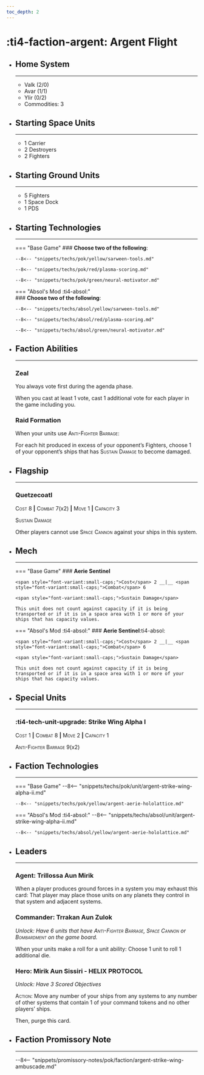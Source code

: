 ```yaml
---
toc_depth: 2
---
```


# :ti4-faction-argent: Argent Flight

<div class="grid cards" markdown>

-   ## __Home System__

    ---

    * Valk (2/0)
    * Avar (1/1)
    * Ylir (0/2)
    * Commodities: 3

</div>

<div class="grid cards" markdown>

-   ## __Starting Space Units__

    ---

    * 1 Carrier
    * 2 Destroyers
    * 2 Fighters

-   ## __Starting Ground Units__

    ---

    * 5 Fighters
    * 1 Space Dock
    * 1 PDS

-   ## __Starting Technologies__

    ---
    === "Base Game"
        ### **Choose two of the following**:

        --8<-- "snippets/techs/pok/yellow/sarween-tools.md"

        --8<-- "snippets/techs/pok/red/plasma-scoring.md"

        --8<-- "snippets/techs/pok/green/neural-motivator.md"

    === "Absol's Mod :ti4-absol:"  
        ### **Choose two of the following**:

        --8<-- "snippets/techs/absol/yellow/sarween-tools.md"

        --8<-- "snippets/techs/absol/red/plasma-scoring.md"

        --8<-- "snippets/techs/absol/green/neural-motivator.md"

-   ## __Faction Abilities__

    ---
    ### **Zeal**
    
    You always vote first during the agenda phase.

    When you cast at least 1 vote, cast 1 additional vote for each player in the game including you.

    ### **Raid Formation**

    When your units use <span style="font-variant:small-caps;">Anti-Fighter Barrage</span>:
    
    For each hit produced in excess of your opponent’s Fighters, choose 1 of your opponent’s ships that has <span style="font-variant:small-caps;">Sustain Damage</span> to become damaged.

-   ## __Flagship__

    ---
    ### **Quetzecoatl**
    
    <span style="font-variant:small-caps;">Cost</span> 8 __|__ <span style="font-variant:small-caps;">Combat</span> 7(x2) __|__ <span style="font-variant:small-caps;">Move</span> 1 __|__ <span style="font-variant:small-caps;">Capacity</span> 3
    
    <span style="font-variant:small-caps;">Sustain Damage</span>

    Other players cannot use <span style="font-variant:small-caps;">Space Cannon</span> against your ships in this system.

-   ## __Mech__

    ---
    === "Base Game"
        ### **Aerie Sentinel**
        
        <span style="font-variant:small-caps;">Cost</span> 2 __|__ <span style="font-variant:small-caps;">Combat</span> 6
        
        <span style="font-variant:small-caps;">Sustain Damage</span>

        This unit does not count against capacity if it is being transported or if it is in a space area with 1 or more of your ships that has capacity values.

    === "Absol's Mod :ti4-absol:"
        ### **Aerie Sentinel**:ti4-absol:
        
        <span style="font-variant:small-caps;">Cost</span> 2 __|__ <span style="font-variant:small-caps;">Combat</span> 6
        
        <span style="font-variant:small-caps;">Sustain Damage</span>

        This unit does not count against capacity if it is being transported or if it is in a space area with 1 or more of your ships that has capacity values.

</div>

<div class="grid cards" markdown>

-   ## __Special Units__

    ---
    ### :ti4-tech-unit-upgrade: **Strike Wing Alpha I**

    <span style="font-variant:small-caps;">Cost 1</span> __|__ <span style="font-variant:small-caps;">Combat 8</span> __|__ <span style="font-variant:small-caps;">Move 2</span> __|__ <span style="font-variant:small-caps;">Capacity 1</span>

    <span style="font-variant:small-caps;">Anti-Fighter Barrage</span> 9(x2)

</div>

<div class="grid cards" markdown>

-   ## __Faction Technologies__

    ---
    === "Base Game"
        --8<-- "snippets/techs/pok/unit/argent-strike-wing-alpha-ii.md"

        --8<-- "snippets/techs/pok/yellow/argent-aerie-hololattice.md"

    === "Absol's Mod :ti4-absol:"
        --8<-- "snippets/techs/absol/unit/argent-strike-wing-alpha-ii.md"

        --8<-- "snippets/techs/absol/yellow/argent-aerie-hololattice.md"

-   ## __Leaders__

    ---
    ### **Agent**: Trillossa Aun Mirik
    
    When a player produces ground forces in a system you may exhaust this card:
    That player may place those units on any planets they control in that system and adjacent systems.

    ### **Commander**: Trrakan Aun Zulok
    
    _Unlock: Have 6 units that have <span style="font-variant:small-caps;">Anti-Fighter Barrage</span>, <span style="font-variant:small-caps;">Space Cannon</span> or <span style="font-variant:small-caps;">Bombardment</span> on the game board._

    When your units make a roll for a unit ability:
    Choose 1 unit to roll 1 additional die.

    ### **Hero**: Mirik Aun Sissiri - HELIX PROTOCOL
    
    _Unlock: Have 3 Scored Objectives_

    <span style="font-variant:small-caps;">Action</span>: Move any number of your ships from any systems to any number of other systems that contain 1 of your command tokens and no other players’ ships.
    
    Then, purge this card.

-   ## __Faction Promissory Note__

    ---
    --8<-- "snippets/promissory-notes/pok/faction/argent-strike-wing-ambuscade.md"

</div>